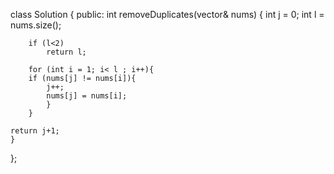 class Solution {
public:
    int removeDuplicates(vector<int>& nums) {
        int j = 0;
        int l = nums.size();

        if (l<2)
            return l;

        for (int i = 1; i< l ; i++){
        if (nums[j] != nums[i]){
            j++;
            nums[j] = nums[i];
            }
        }
        
    return j+1;
	}
};
